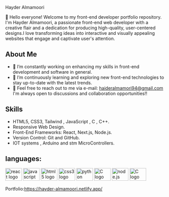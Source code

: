 Hayder Almamoori

👋 Hello everyone!  Welcome to my front-end developer portfolio repository. I'm Hayder Almamoori, a passionate front-end web developer with a creative flair and a dedication for producing high-quality, user-centered designs.I love transforming ideas into interactive and visually appealing websites that engage and captivate user's attention.

## About Me

- 🔭 I’m constantly working on enhancing my skills in front-end development and software in general.
- 🌱 I’m continuously learning and exploring new front-end technologies to stay up-to-date with the latest trends.
- 💬 Feel free to reach out to me via e-mail: haideralmamori94@gmail.com I'm always open to discussions and collaboration opportunities!!

## Skills

- HTML5, CSS3, Tailwind , JavaScript , C , C++.
- Responsive Web Design.
- Front-End Frameworks: React, Next.js, Node.js.
- Version Control: Git and GitHub.
- IOT systems , Arduino and stm MicroControllers.
  
  
## languages:
<div align="left">
  <img src="https://cdn.jsdelivr.net/gh/devicons/devicon/icons/react/react-original.svg" height="40" width="52" alt="react logo"  />
  <img src="https://cdn.jsdelivr.net/gh/devicons/devicon/icons/javascript/javascript-original.svg" height="40" width="52" alt="javascript logo"  />
  <img src="https://cdn.jsdelivr.net/gh/devicons/devicon/icons/html5/html5-original.svg" height="40" width="52" alt="html5 logo"  />
  <img src="https://cdn.jsdelivr.net/gh/devicons/devicon/icons/css3/css3-original.svg" height="40" width="52" alt="css3 logo"  />
  <img src="https://cdn.jsdelivr.net/gh/devicons/devicon/icons/python/python-original.svg" height="40" width="52" alt="python logo"  />
  <img src="https://icongr.am/devicon/c-original.svg" height="40" width="52" alt="C logo"  />
  <img src="https://icongr.am/devicon/nodejs-original-wordmark.svg" height="40" width="52" alt="node.js logo"  />
  <img src="https://icongr.am/devicon/jquery-original-wordmark.svg" height="40" width="52" alt="C logo"  />

</div>

 Portfolio:https://hayder-almamoori.netlify.app/

